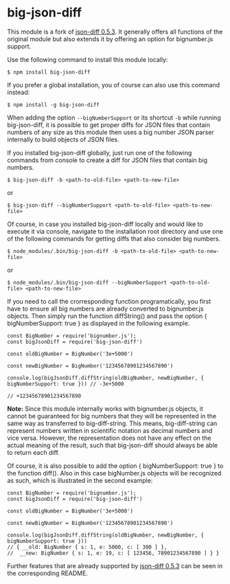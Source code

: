 big-json-diff
===========

This module is a fork of [json-diff 0.5.3](https://www.npmjs.com/package/json-diff/v/0.5.3). It generally offers all functions of the original module but also extends it by offering an option for bignumber.js support. 

Use the following command to install this module locally:

```
$ npm install big-json-diff
```

If you prefer a global installation, you of course can also use this command instead: 

```
$ npm install -g big-json-diff
```

When adding the option ```--bigNumberSupport``` or its shortcut ```-b``` while running big-json-diff, it is possible to get proper diffs for JSON files that contain numbers of any size as this module then uses a big number JSON parser internally to build objects of JSON files. 

If you installed big-json-diff globally, just run one of the following commands from console to create a diff for JSON files that contain big numbers. 

```
$ big-json-diff -b <path-to-old-file> <path-to-new-file>
```

or 

```
$ big-json-diff --bigNumberSupport <path-to-old-file> <path-to-new-file>
```

Of course, in case you installed big-json-diff locally and would like to execute it via console, navigate to the installation root directory and use one of the following commands for getting diffs that also consider big numbers.

```
$ node_modules/.bin/big-json-diff -b <path-to-old-file> <path-to-new-file>
```

or 

```
$ node_modules/.bin/big-json-diff --bigNumberSupport <path-to-old-file> <path-to-new-file>
```

If you need to call the crorresponding function programatically, you first have to ensure all big numbers are already converted to bignumber.js objects. Then simply run the function diffString() and pass the option { bigNumberSupport: true } as displayed in the following example.

```
const BigNumber = require('bignumber.js');
const bigJsonDiff = require('big-json-diff')

const oldBigNumber = BigNumber('3e+5000')

const newBigNumber = BigNumber('12345678901234567890')

console.log(bigJsonDiff.diffString(oldBigNumber, newBigNumber, { bigNumberSupport: true })) // -3e+5000
                                                                                          // +12345678901234567890
```

**Note:** Since this module internally works with bignumber.js objects, it cannot be guaranteed for big numbers that they will be represented in the same way as transferred to big-diff-string. This means, big-diff-string can represent numbers written in scientific notation as decimal numbers and vice versa. However, the representation does not have any effect on the actual meaning of the result, such that big-json-diff should always be able to return each diff.

Of course, it is also possible to add the option { bigNumberSupport: true } to the function diff(). Also in this case bigNumber.js objects will be recognized as such, which is illustrated in the second example: 

```
const BigNumber = require('bignumber.js');
const bigJsonDiff = require('big-json-diff')

const oldBigNumber = BigNumber('3e+5000')

const newBigNumber = BigNumber('12345678901234567890')

console.log(bigJsonDiff.diffString(oldBigNumber, newBigNumber, { bigNumberSupport: true })) 
// { __old: BigNumber { s: 1, e: 5000, c: [ 300 ] },
//  __new: BigNumber { s: 1, e: 19, c: [ 123456, 78901234567890 ] } }
```

Further features that are already supported by [json-diff 0.5.3](https://www.npmjs.com/package/json-diff/v/0.5.3) can be seen in the corresponding README.
